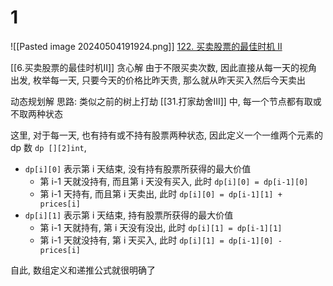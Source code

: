 # 1
![[Pasted image 20240504191924.png]]
[122. 买卖股票的最佳时机 II](https://leetcode.cn/problems/best-time-to-buy-and-sell-stock-ii/)

[[6.买卖股票的最佳时机II]] 
贪心解
由于不限买卖次数, 因此直接从每一天的视角出发, 枚举每一天, 只要今天的价格比昨天贵, 那么就从昨天买入然后今天卖出

动态规划解
思路: 
类似之前的树上打劫 [[31.打家劫舍III]] 中, 每一个节点都有取或不取两种状态

这里, 对于每一天, 也有持有或不持有股票两种状态, 因此定义一个一维两个元素的 dp 数 `dp [][2]int`, 
- `dp[i][0]` 表示第 i 天结束, 没有持有股票所获得的最大价值
	- 第 i-1 天就没持有, 而且第 i 天没有买入, 此时 `dp[i][0] = dp[i-1][0]`
	- 第 i-1 天持有, 而且第 i 天卖出, 此时 `dp[i][0] = dp[i-1][1] + prices[i]`
- `dp[i][1]` 表示第 i 天结束, 持有股票所获得的最大价值
	- 第 i-1 天就持有, 第 i 天没有没出, 此时 `dp[i][1] = dp[i-1][1]`
	- 第 i-1 天就没持有, 第 i 天买入, 此时 `dp[i][1] = dp[i-1][0] - prices[i]`

自此, 数组定义和递推公式就很明确了
